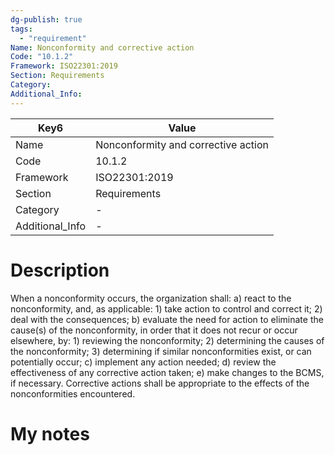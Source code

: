 ```yaml
---
dg-publish: true
tags:
  - "requirement"
Name: Nonconformity and corrective action
Code: "10.1.2"
Framework: ISO22301:2019
Section: Requirements
Category: 
Additional_Info: 
---
```


<div><table class="dataview table-view-table"><thead class="table-view-thead"><tr class="table-view-tr-header"><th class="table-view-th"><span>Key</span><span class="dataview small-text">6</span></th><th class="table-view-th"><span>Value</span></th></tr></thead><tbody class="table-view-tbody"><tr><td><span>Name</span></td><td><span>Nonconformity and corrective action</span></td></tr><tr><td><span>Code</span></td><td><span>10.1.2</span></td></tr><tr><td><span>Framework</span></td><td><span>ISO22301:2019</span></td></tr><tr><td><span>Section</span></td><td><span>Requirements</span></td></tr><tr><td><span>Category</span></td><td><span>-</span></td></tr><tr><td><span>Additional_Info</span></td><td><span>-</span></td></tr></tbody></table></div>

# Description

When a nonconformity occurs, the organization shall: a) react to the nonconformity, and, as applicable: 1) take action to control and correct it; 2) deal with the consequences; b) evaluate the need for action to eliminate the cause(s) of the nonconformity, in order that it does not recur or occur elsewhere, by: 1) reviewing the nonconformity; 2) determining the causes of the nonconformity; 3) determining if similar nonconformities exist, or can potentially occur; c) implement any action needed; d) review the effectiveness of any corrective action taken; e) make changes to the BCMS, if necessary. Corrective actions shall be appropriate to the effects of the nonconformities encountered. 

# My notes
